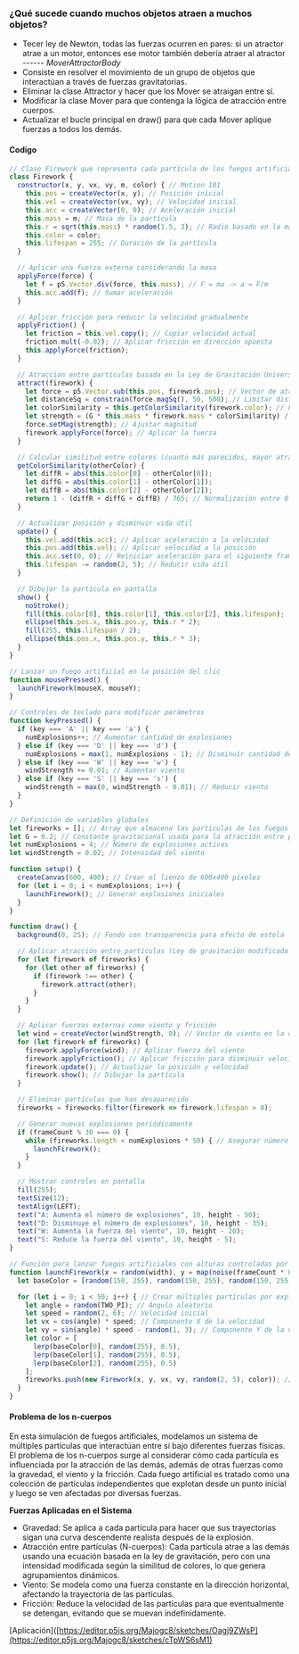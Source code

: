 ### ¿Qué sucede cuando muchos objetos atraen a muchos objetos?
- Tecer ley de Newton, todas las fuerzas ocurren en pares: si un atractor atrae a un motor, entonces ese motor también debería atraer al atractor ------ *MoverAttractorBody*
- Consiste en resolver el movimiento de un grupo de objetos que interactúan a través de fuerzas gravitatorias.
- Eliminar la clase Attractor y hacer que los Mover se atraigan entre sí.
- Modificar la clase Mover para que contenga la lógica de atracción entre cuerpos.
- Actualizar el bucle principal en draw() para que cada Mover aplique fuerzas a todos los demás.

#### Codigo

```js
// Clase Firework que representa cada partícula de los fuegos artificiales
class Firework {
  constructor(x, y, vx, vy, m, color) { // Motion 101
    this.pos = createVector(x, y); // Posición inicial
    this.vel = createVector(vx, vy); // Velocidad inicial
    this.acc = createVector(0, 0); // Aceleración inicial
    this.mass = m; // Masa de la partícula
    this.r = sqrt(this.mass) * random(1.5, 3); // Radio basado en la masa
    this.color = color; 
    this.lifespan = 255; // Duración de la partícula
  }

  // Aplicar una fuerza externa considerando la masa
  applyForce(force) {
    let f = p5.Vector.div(force, this.mass); // F = ma -> a = F/m
    this.acc.add(f); // Sumar aceleración
  }

  // Aplicar fricción para reducir la velocidad gradualmente
  applyFriction() {
    let friction = this.vel.copy(); // Copiar velocidad actual
    friction.mult(-0.02); // Aplicar fricción en dirección opuesta
    this.applyForce(friction);
  }

  // Atracción entre partículas basada en la Ley de Gravitación Universal, modificada por color
  attract(firework) {
    let force = p5.Vector.sub(this.pos, firework.pos); // Vector de atracción
    let distanceSq = constrain(force.magSq(), 50, 500); // Limitar distancia mínima y máxima
    let colorSimilarity = this.getColorSimilarity(firework.color); // Factor de atracción basado en color
    let strength = (G * this.mass * firework.mass * colorSimilarity) / distanceSq; // Fuerza de atracción
    force.setMag(strength); // Ajustar magnitud
    firework.applyForce(force); // Aplicar la fuerza
  }

  // Calcular similitud entre colores (cuanto más parecidos, mayor atracción)
  getColorSimilarity(otherColor) {
    let diffR = abs(this.color[0] - otherColor[0]);
    let diffG = abs(this.color[1] - otherColor[1]);
    let diffB = abs(this.color[2] - otherColor[2]);
    return 1 - (diffR + diffG + diffB) / 765; // Normalización entre 0 y 1
  }

  // Actualizar posición y disminuir vida útil
  update() {
    this.vel.add(this.acc); // Aplicar aceleración a la velocidad
    this.pos.add(this.vel); // Aplicar velocidad a la posición
    this.acc.set(0, 0); // Reiniciar aceleración para el siguiente frame
    this.lifespan -= random(2, 5); // Reducir vida útil
  }

  // Dibujar la partícula en pantalla
  show() {
    noStroke();
    fill(this.color[0], this.color[1], this.color[2], this.lifespan);
    ellipse(this.pos.x, this.pos.y, this.r * 2);
    fill(255, this.lifespan / 2);
    ellipse(this.pos.x, this.pos.y, this.r * 3);
  }
}

// Lanzar un fuego artificial en la posición del clic
function mousePressed() {
  launchFirework(mouseX, mouseY);
}

// Controles de teclado para modificar parámetros
function keyPressed() {
  if (key === 'A' || key === 'a') {
    numExplosions++; // Aumentar cantidad de explosiones
  } else if (key === 'D' || key === 'd') {
    numExplosions = max(1, numExplosions - 1); // Disminuir cantidad de explosiones
  } else if (key === 'W' || key === 'w') {
    windStrength += 0.01; // Aumentar viento
  } else if (key === 'S' || key === 's') {
    windStrength = max(0, windStrength - 0.01); // Reducir viento
  }
}

// Definición de variables globales
let fireworks = []; // Array que almacena las partículas de los fuegos artificiales
let G = 0.2; // Constante gravitacional usada para la atracción entre partículas
let numExplosions = 4; // Número de explosiones activas
let windStrength = 0.02; // Intensidad del viento

function setup() {
  createCanvas(600, 400); // Crear el lienzo de 600x400 píxeles
  for (let i = 0; i < numExplosions; i++) {
    launchFirework(); // Generar explosiones iniciales
  }
}

function draw() {
  background(0, 25); // Fondo con transparencia para efecto de estela

  // Aplicar atracción entre partículas (Ley de gravitación modificada por color)
  for (let firework of fireworks) {
    for (let other of fireworks) {
      if (firework !== other) {
        firework.attract(other);
      }
    }
  }

  // Aplicar fuerzas externas como viento y fricción
  let wind = createVector(windStrength, 0); // Vector de viento en la dirección X
  for (let firework of fireworks) {
    firework.applyForce(wind); // Aplicar fuerza del viento
    firework.applyFriction(); // Aplicar fricción para disminuir velocidad
    firework.update(); // Actualizar la posición y velocidad
    firework.show(); // Dibujar la partícula
  }

  // Eliminar partículas que han desaparecido
  fireworks = fireworks.filter(firework => firework.lifespan > 0);

  // Generar nuevas explosiones periódicamente
  if (frameCount % 30 === 0) {
    while (fireworks.length < numExplosions * 50) { // Asegurar número de partículas por explosión
      launchFirework();
    }
  }

  // Mostrar controles en pantalla
  fill(255);
  textSize(12);
  textAlign(LEFT);
  text("A: Aumenta el número de explosiones", 10, height - 50);
  text("D: Disminuye el número de explosiones", 10, height - 35);
  text("W: Aumenta la fuerza del viento", 10, height - 20);
  text("S: Reduce la fuerza del viento", 10, height - 5);
}

// Función para lanzar fuegos artificiales con alturas controladas por Perlin Noise
function launchFirework(x = random(width), y = map(noise(frameCount * 0.1), 0, 1, height * 0.2, height * 0.5)) {
  let baseColor = [random(150, 255), random(150, 255), random(150, 255)]; // Color base aleatorio

  for (let i = 0; i < 50; i++) { // Crear múltiples partículas por explosión
    let angle = random(TWO_PI); // Ángulo aleatorio
    let speed = random(2, 6); // Velocidad inicial
    let vx = cos(angle) * speed; // Componente X de la velocidad
    let vy = sin(angle) * speed - random(1, 3); // Componente Y de la velocidad con un ligero impulso hacia arriba
    let color = [
      lerp(baseColor[0], random(255), 0.5),
      lerp(baseColor[1], random(255), 0.5),
      lerp(baseColor[2], random(255), 0.5)
    ];
    fireworks.push(new Firework(x, y, vx, vy, random(2, 5), color)); // Agregar nueva partícula
  }
}

```
#### Problema de los n-cuerpos

En esta simulación de fuegos artificiales, modelamos un sistema de múltiples partículas que interactúan entre sí bajo diferentes fuerzas físicas. El problema de los n-cuerpos surge al considerar cómo cada partícula es influenciada por la atracción de las demás, además de otras fuerzas como la gravedad, el viento y la fricción. Cada fuego artificial es tratado como una colección de partículas independientes que explotan desde un punto inicial y luego se ven afectadas por diversas fuerzas.

**Fuerzas Aplicadas en el Sistema**
- Gravedad: Se aplica a cada partícula para hacer que sus trayectorias sigan una curva descendente realista después de la explosión.
- Atracción entre partículas (N-cuerpos): Cada partícula atrae a las demás usando una ecuación basada en la ley de gravitación, pero con una intensidad modificada según la similitud de colores, lo que genera agrupamientos dinámicos.
- Viento: Se modela como una fuerza constante en la dirección horizontal, afectando la trayectoria de las partículas.
- Fricción: Reduce la velocidad de las partículas para que eventualmente se detengan, evitando que se muevan indefinidamente.

[Aplicación]([https://editor.p5js.org/Majogc8/sketches/Oagj9ZWsP](https://editor.p5js.org/Majogc8/sketches/cTpWS6sM1)
